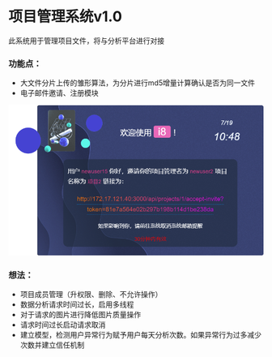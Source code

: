 # 项目管理系统v1.0

此系统用于管理项目文件，将与分析平台进行对接

### 功能点：

- 大文件分片上传的雏形算法，为分片进行md5增量计算确认是否为同一文件
- 电子邮件邀请、注册模块

![img_1.png](img_1.png)
### 想法：

- 项目成员管理（升权限、删除、不允许操作）
- 数据分析请求时间过长，启用多线程
- 对于请求的图片进行降低图片质量操作
- 请求时间过长启动请求取消
- 建立模型，检测用户异常行为赋予用户每天分析次数。如果异常行为过多减少次数并建立信任机制
